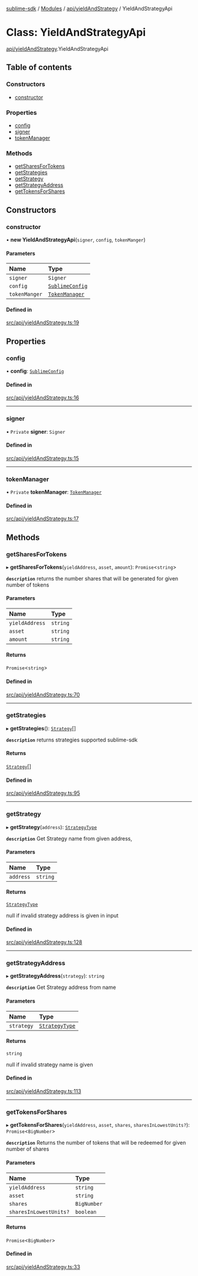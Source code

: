 [sublime-sdk](../README.md) / [Modules](../modules.md) / [api/yieldAndStrategy](../modules/api_yieldAndStrategy.md) / YieldAndStrategyApi

# Class: YieldAndStrategyApi

[api/yieldAndStrategy](../modules/api_yieldAndStrategy.md).YieldAndStrategyApi

## Table of contents

### Constructors

- [constructor](api_yieldAndStrategy.YieldAndStrategyApi.md#constructor)

### Properties

- [config](api_yieldAndStrategy.YieldAndStrategyApi.md#config)
- [signer](api_yieldAndStrategy.YieldAndStrategyApi.md#signer)
- [tokenManager](api_yieldAndStrategy.YieldAndStrategyApi.md#tokenmanager)

### Methods

- [getSharesForTokens](api_yieldAndStrategy.YieldAndStrategyApi.md#getsharesfortokens)
- [getStrategies](api_yieldAndStrategy.YieldAndStrategyApi.md#getstrategies)
- [getStrategy](api_yieldAndStrategy.YieldAndStrategyApi.md#getstrategy)
- [getStrategyAddress](api_yieldAndStrategy.YieldAndStrategyApi.md#getstrategyaddress)
- [getTokensForShares](api_yieldAndStrategy.YieldAndStrategyApi.md#gettokensforshares)

## Constructors

### constructor

• **new YieldAndStrategyApi**(`signer`, `config`, `tokenManger`)

#### Parameters

| Name | Type |
| :------ | :------ |
| `signer` | `Signer` |
| `config` | [`SublimeConfig`](../interfaces/types_sublimeConfig.SublimeConfig.md) |
| `tokenManger` | [`TokenManager`](tokenManager.TokenManager.md) |

#### Defined in

[src/api/yieldAndStrategy.ts:19](https://github.com/sublime-finance/sublime-sdk/blob/1be39aa/src/api/yieldAndStrategy.ts#L19)

## Properties

### config

• **config**: [`SublimeConfig`](../interfaces/types_sublimeConfig.SublimeConfig.md)

#### Defined in

[src/api/yieldAndStrategy.ts:16](https://github.com/sublime-finance/sublime-sdk/blob/1be39aa/src/api/yieldAndStrategy.ts#L16)

___

### signer

• `Private` **signer**: `Signer`

#### Defined in

[src/api/yieldAndStrategy.ts:15](https://github.com/sublime-finance/sublime-sdk/blob/1be39aa/src/api/yieldAndStrategy.ts#L15)

___

### tokenManager

• `Private` **tokenManager**: [`TokenManager`](tokenManager.TokenManager.md)

#### Defined in

[src/api/yieldAndStrategy.ts:17](https://github.com/sublime-finance/sublime-sdk/blob/1be39aa/src/api/yieldAndStrategy.ts#L17)

## Methods

### getSharesForTokens

▸ **getSharesForTokens**(`yieldAddress`, `asset`, `amount`): `Promise`<`string`\>

**`description`** returns the number shares that will be generated for given number of tokens

#### Parameters

| Name | Type |
| :------ | :------ |
| `yieldAddress` | `string` |
| `asset` | `string` |
| `amount` | `string` |

#### Returns

`Promise`<`string`\>

#### Defined in

[src/api/yieldAndStrategy.ts:70](https://github.com/sublime-finance/sublime-sdk/blob/1be39aa/src/api/yieldAndStrategy.ts#L70)

___

### getStrategies

▸ **getStrategies**(): [`Strategy`](../interfaces/types_Types.Strategy.md)[]

**`description`** returns strategies supported sublime-sdk

#### Returns

[`Strategy`](../interfaces/types_Types.Strategy.md)[]

#### Defined in

[src/api/yieldAndStrategy.ts:95](https://github.com/sublime-finance/sublime-sdk/blob/1be39aa/src/api/yieldAndStrategy.ts#L95)

___

### getStrategy

▸ **getStrategy**(`address`): [`StrategyType`](../enums/types_Types.StrategyType.md)

**`description`** Get Strategy name from given address,

#### Parameters

| Name | Type |
| :------ | :------ |
| `address` | `string` |

#### Returns

[`StrategyType`](../enums/types_Types.StrategyType.md)

null if invalid strategy address is given in input

#### Defined in

[src/api/yieldAndStrategy.ts:128](https://github.com/sublime-finance/sublime-sdk/blob/1be39aa/src/api/yieldAndStrategy.ts#L128)

___

### getStrategyAddress

▸ **getStrategyAddress**(`strategy`): `string`

**`description`** Get Strategy address from name

#### Parameters

| Name | Type |
| :------ | :------ |
| `strategy` | [`StrategyType`](../enums/types_Types.StrategyType.md) |

#### Returns

`string`

null if invalid strategy name is given

#### Defined in

[src/api/yieldAndStrategy.ts:113](https://github.com/sublime-finance/sublime-sdk/blob/1be39aa/src/api/yieldAndStrategy.ts#L113)

___

### getTokensForShares

▸ **getTokensForShares**(`yieldAddress`, `asset`, `shares`, `sharesInLowestUnits?`): `Promise`<`BigNumber`\>

**`description`** Returns the number of tokens that will be redeemed for given number of shares

#### Parameters

| Name | Type |
| :------ | :------ |
| `yieldAddress` | `string` |
| `asset` | `string` |
| `shares` | `BigNumber` |
| `sharesInLowestUnits?` | `boolean` |

#### Returns

`Promise`<`BigNumber`\>

#### Defined in

[src/api/yieldAndStrategy.ts:33](https://github.com/sublime-finance/sublime-sdk/blob/1be39aa/src/api/yieldAndStrategy.ts#L33)
